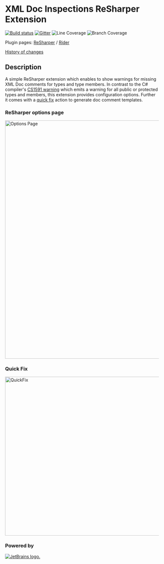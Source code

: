 # XML Doc Inspections ReSharper Extension

[![Build status](https://github.com/ulrichb/XmlDocInspections/actions/workflows/build.yml/badge.svg)](https://github.com/ulrichb/XmlDocInspections/actions/workflows/build.yml)
[![Gitter](https://badges.gitter.im/Join%20Chat.svg)](https://gitter.im/ulrichb/XmlDocInspections?utm_source=badge&utm_medium=badge&utm_campaign=pr-badge)
<img src="https://dl.dropbox.com/s/8p9d03ycoy4nf06/master-linecoverage.svg" alt="Line Coverage" title="Line Coverage">
<img src="https://dl.dropbox.com/s/ywhaxs30rto3ezm/master-branchcoverage.svg" alt="Branch Coverage" title="Branch Coverage">

Plugin pages: [ReSharper](https://plugins.jetbrains.com/plugin/11648-xml-doc-inspections) / [Rider](https://plugins.jetbrains.com/plugin/10151-xml-doc-inspections)

[History of changes](History.md)

## Description

A simple ReSharper extension which enables to show warnings for missing XML Doc comments for types and type members. In contrast to the C# compiler's [CS1591 warning](https://msdn.microsoft.com/en-us/library/zk18c1w9.aspx) which emits a warning for all public or protected types and members, this extension provides configuration options. Further it comes with a [quick fix](#quick-fix) action to generate doc comment templates.

### ReSharper options page

<img src="/Doc/OptionsPage.png" alt="Options Page" width="780" />

### Quick Fix

<img src="/Doc/QuickFix.gif" alt="QuickFix" width="520" />

### Powered by

[![JetBrains logo.](https://resources.jetbrains.com/storage/products/company/brand/logos/jetbrains.svg)](https://jb.gg/OpenSourceSupport)
